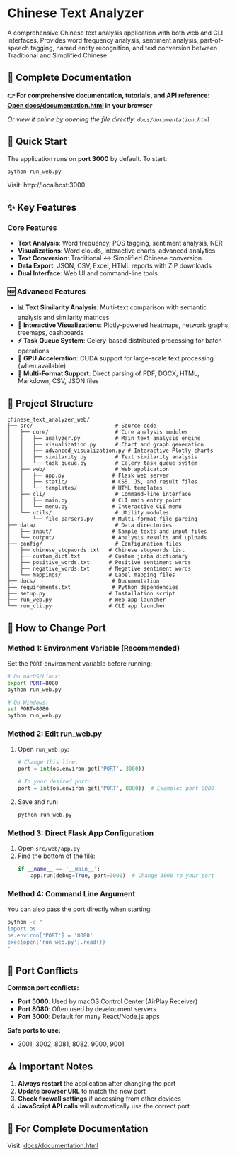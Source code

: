 # Chinese Text Analyzer

A comprehensive Chinese text analysis application with both web and CLI interfaces. Provides word frequency analysis, sentiment analysis, part-of-speech tagging, named entity recognition, and text conversion between Traditional and Simplified Chinese.

## 📖 Complete Documentation

**👉 For comprehensive documentation, tutorials, and API reference:**  
**[Open docs/documentation.html](documentation.html) in your browser**

*Or view it online by opening the file directly: `docs/documentation.html`*

## 🚀 Quick Start

The application runs on **port 3000** by default. To start:

```bash
python run_web.py
```

Visit: http://localhost:3000

## ✨ Key Features

### Core Features
- **Text Analysis**: Word frequency, POS tagging, sentiment analysis, NER
- **Visualizations**: Word clouds, interactive charts, advanced analytics  
- **Text Conversion**: Traditional ↔ Simplified Chinese conversion
- **Data Export**: JSON, CSV, Excel, HTML reports with ZIP downloads
- **Dual Interface**: Web UI and command-line tools

### 🆕 Advanced Features
- **📊 Text Similarity Analysis**: Multi-text comparison with semantic analysis and similarity matrices
- **🎯 Interactive Visualizations**: Plotly-powered heatmaps, network graphs, treemaps, dashboards
- **⚡ Task Queue System**: Celery-based distributed processing for batch operations
- **🚀 GPU Acceleration**: CUDA support for large-scale text processing (when available)
- **📄 Multi-Format Support**: Direct parsing of PDF, DOCX, HTML, Markdown, CSV, JSON files

## 📁 Project Structure

```
chinese_text_analyzer_web/
├── src/                          # Source code
│   ├── core/                     # Core analysis modules
│   │   ├── analyzer.py           # Main text analysis engine
│   │   ├── visualization.py      # Chart and graph generation
│   │   ├── advanced_visualization.py # Interactive Plotly charts
│   │   ├── similarity.py         # Text similarity analysis
│   │   └── task_queue.py         # Celery task queue system
│   ├── web/                      # Web application
│   │   ├── app.py               # Flask web server
│   │   ├── static/              # CSS, JS, and result files
│   │   └── templates/           # HTML templates
│   ├── cli/                      # Command-line interface
│   │   ├── main.py              # CLI main entry point
│   │   └── menu.py              # Interactive CLI menu
│   └── utils/                    # Utility modules
│       └── file_parsers.py      # Multi-format file parsing
├── data/                         # Data directories
│   ├── input/                   # Sample texts and input files
│   └── output/                  # Analysis results and uploads
├── config/                       # Configuration files
│   ├── chinese_stopwords.txt   # Chinese stopwords list
│   ├── custom_dict.txt         # Custom jieba dictionary
│   ├── positive_words.txt      # Positive sentiment words
│   ├── negative_words.txt      # Negative sentiment words
│   └── mappings/               # Label mapping files
├── docs/                        # Documentation
├── requirements.txt             # Python dependencies
├── setup.py                    # Installation script
├── run_web.py                  # Web app launcher
└── run_cli.py                  # CLI app launcher
```

## 🔧 How to Change Port

### Method 1: Environment Variable (Recommended)

Set the `PORT` environment variable before running:

```bash
# On macOS/Linux:
export PORT=8080
python run_web.py

# On Windows:
set PORT=8080
python run_web.py
```

### Method 2: Edit run_web.py

1. Open `run_web.py`:
   ```python
   # Change this line:
   port = int(os.environ.get('PORT', 3000))
   
   # To your desired port:
   port = int(os.environ.get('PORT', 8080))  # Example: port 8080
   ```

2. Save and run:
   ```bash
   python run_web.py
   ```

### Method 3: Direct Flask App Configuration

1. Open `src/web/app.py`
2. Find the bottom of the file:
   ```python
   if __name__ == '__main__':
       app.run(debug=True, port=3000)  # Change 3000 to your port
   ```

### Method 4: Command Line Argument

You can also pass the port directly when starting:

```bash
python -c "
import os
os.environ['PORT'] = '8080'
exec(open('run_web.py').read())
"
```

## 🚨 Port Conflicts

**Common port conflicts:**
- **Port 5000**: Used by macOS Control Center (AirPlay Receiver)
- **Port 8080**: Often used by development servers
- **Port 3000**: Default for many React/Node.js apps

**Safe ports to use:**
- 3001, 3002, 8081, 8082, 9000, 9001

## ⚠️ Important Notes

1. **Always restart** the application after changing the port
2. **Update browser URL** to match the new port
3. **Check firewall settings** if accessing from other devices
4. **JavaScript API calls** will automatically use the correct port

## 📖 For Complete Documentation

Visit: [docs/documentation.html](documentation.html) 